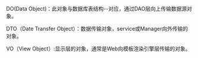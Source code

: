 DO(Data Object)：此对象与数据库表结构--对应，通过DAO层向上传输数据源对象。  

DTO（Date Transfer Object）：数据传输对象，service或Manager向外传输的对象。

VO（View Object）:显示层的对象，通常是Web向模板渲染引擎层传输的对象。